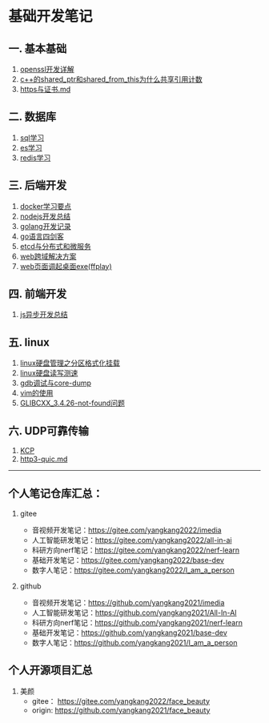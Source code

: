 # 基础开发笔记

## 一. 基本基础
1. [openssl开发详解](base/openssl.md)
1. [c++的shared_ptr和shared_from_this为什么共享引用计数](c++/c++的shared_ptr和shared_from_this为什么共享引用计数.md)
1. [https与证书.md](base/https与证书.md)

## 二. 数据库
1. [sql学习](database/sql.md)
2. [es学习](database/es.md)
3. [redis学习](database/redis学习.md)

## 三. 后端开发
1. [docker学习要点](server/docker.md)
2. [nodejs开发总结](server/nodejs.md)
5. [golang开发记录](server/golang.md)
5. [go语言四剑客](server/go语言四剑客.md)
6. [etcd与分布式和微服务](server/etcd.md)
7. [web跨域解决方案](server/web跨域解决方案.md)
8. [web页面调起桌面exe(ffplay)](server/web页面调起桌面exe(ffplay).md)

## 四. 前端开发
1. [js异步开发总结](web/js_async.md)

## 五. linux
1. [linux硬盘管理之分区格式化挂载](linux/linux硬盘管理之分区格式化挂载.md)
1. [linux硬盘读写测速](linux/linux硬盘读写测速.md)
1. [gdb调试与core-dump](linux/gdb调试与core-dump.md)
2. [vim的使用](linux/vim.md)
3. [GLIBCXX_3.4.26-not-found问题](linux/GLIBCXX_3.4.26-not-found问题.md)

## 六. UDP可靠传输
1. [KCP](udp/kcp.md)
2. [http3-quic.md](udp/http3-quic.md)

---
## 个人笔记仓库汇总：
1. gitee
   - 音视频开发笔记：https://gitee.com/yangkang2022/imedia
   - 人工智能研发笔记：https://gitee.com/yangkang2022/all-in-ai
   - 科研方向nerf笔记：https://gitee.com/yangkang2022/nerf-learn
   - 基础开发笔记：https://gitee.com/yangkang2022/base-dev
   - 数字人笔记：https://gitee.com/yangkang2022/I_am_a_person

2. github
   - 音视频开发笔记：https://github.com/yangkang2021/imedia
   - 人工智能研发笔记：https://github.com/yangkang2021/All-In-AI
   - 科研方向nerf笔记：https://github.com/yangkang2021/nerf-learn
   - 基础开发笔记：https://github.com/yangkang2021/base-dev
   - 数字人笔记：https://github.com/yangkang2021/I_am_a_person

## 个人开源项目汇总
1. 美颜
   - gitee： https://gitee.com/yangkang2022/face_beauty
   - origin: https://github.com/yangkang2021/face_beauty
